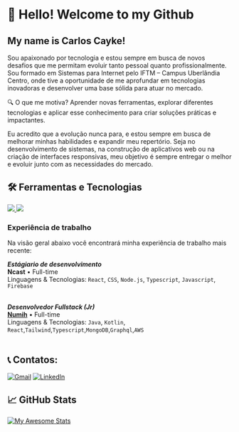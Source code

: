 # 👋 Hello! Welcome to my Github
## My name is Carlos Cayke!

  Sou apaixonado por tecnologia e estou sempre em busca de novos desafios que me permitam evoluir tanto pessoal quanto profissionalmente. Sou formado em Sistemas para Internet pelo IFTM – Campus Uberlândia Centro, onde tive a oportunidade de me aprofundar em tecnologias inovadoras e desenvolver uma base sólida para atuar no mercado.

🔍 O que me motiva? Aprender novas ferramentas, explorar diferentes tecnologias e aplicar esse conhecimento para criar soluções práticas e impactantes.

  Eu acredito que a evolução nunca para, e estou sempre em busca de melhorar minhas habilidades e expandir meu repertório. Seja no desenvolvimento de sistemas, na construção de aplicativos web ou na criação de interfaces responsivas, meu objetivo é sempre entregar o melhor e evoluir junto com as necessidades do mercado.

## 🛠 Ferramentas e Tecnologias
<div align="start">
  <a href="https://skillicons.dev">
    <img src="https://skillicons.dev/icons?i=java,kotlin,spring,aws,nodejs,css,ts,js,tailwind&theme=light" />
  </a>
  <a href="https://skillicons.dev">
    <img src="https://skillicons.dev/icons?i=docker,graphql,postman,neovim,firebase,mongodb,mysql,git,figma&theme=light" />
  </a>
</div>


### Experiência de trabalho

Na visão geral abaixo você encontrará minha experiência de trabalho mais recente:

***Estágiario de desenvolvimento*** \
**Ncast** • Full-time \
Linguagens & Tecnologias: `React`, `CSS`, `Node.js`, `Typescript`, `Javascript`, `Firebase`\
<br/>

***Desenvolvedor Fullstack (Jr)*** \
[**Numih**](https://www.linkedin.com/company/numih/?originalSubdomain=br) • Full-time \
Linguagens & Tecnologias: `Java`, `Kotlin`, `React`,`Tailwind`,`Typescript`,`MongoDB`,`Graphql`,`AWS`\
<br/>

## 📞 Contatos:

<div>
    <a href="mailto:carloscaykebn@gmail.com"><img src="https://img.shields.io/badge/Gmail-D14836?style=for-the-badge&logo=gmail&logoColor=white" target="_blank" alt="Gmail"></a>
    <a href="https://www.linkedin.com/in/carloscaykebn/" target="_blank"><img src="https://img.shields.io/badge/-LinkedIn-%230077B5?style=for-the-badge&logo=linkedin&logoColor=white" alt="LinkedIn"></a>   
</div>


## 📈 GitHub Stats

[![My Awesome Stats](https://awesome-github-stats.azurewebsites.net/user-stats/caykenakazone?cardType=level&theme=github-dark&preferLogin=false)](https://git.io/awesome-stats-card)


